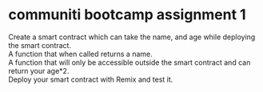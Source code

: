 # communiti bootcamp assignment 1 
Create a smart contract which can take the name, and age while deploying the smart contract.\
A function that when called returns a name.\
A function that will only be accessible outside the smart contract and can return your age*2.\
Deploy your smart contract with Remix and test it.





